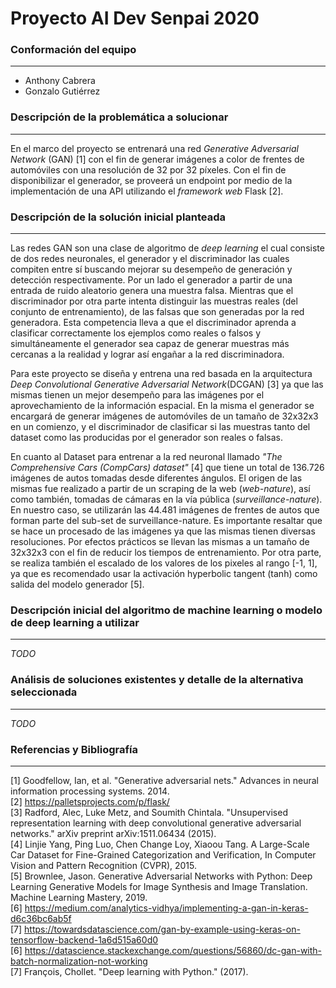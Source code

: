 # Proyecto AI Dev Senpai 2020

### Conformación del equipo
---
- Anthony Cabrera
- Gonzalo Gutiérrez

### Descripción de la problemática a solucionar
---

En el marco del proyecto se entrenará una red *Generative Adversarial Network* (GAN) [1] con el fin de generar imágenes a color de frentes de automóviles con una resolución de 32 por 32 píxeles. Con el fin de disponibilizar el generador, se proveerá un endpoint por medio de la implementación de una API utilizando el *framework web* Flask [2].

### Descripción de la solución inicial planteada
---

Las redes GAN son una clase de algoritmo de *deep learning* el cual consiste de dos redes neuronales, el generador y el discriminador las cuales compiten entre sí buscando mejorar su desempeño de generación y detección respectivamente.
Por un lado el generador a partir de una entrada de ruido aleatorio genera una muestra falsa. Mientras que el discriminador por otra parte intenta distinguir las muestras reales (del conjunto de entrenamiento), de las falsas que son generadas por la red generadora. Esta competencia lleva a que el discriminador aprenda a clasificar correctamente los ejemplos como reales o falsos y simultáneamente el generador sea capaz de generar muestras más cercanas a la realidad y lograr así engañar a la red discriminadora.

Para este proyecto se diseña y entrena una red basada en la arquitectura *Deep Convolutional Generative Adversarial Network*(DCGAN) [3] ya que las mismas tienen un mejor desempeño para las imágenes por el aprovechamiento de la información espacial. En la misma el generador se encargará de generar imágenes de automóviles de un tamaño de 32x32x3 en un comienzo, y el discriminador de clasificar si las muestras tanto del dataset como las producidas por el generador son reales o falsas.

En cuanto al Dataset para entrenar a la red neuronal llamado *"The Comprehensive Cars (CompCars) dataset"* [4] que tiene un total de 136.726 imágenes de autos tomadas desde diferentes ángulos. El origen de las mismas fue realizado a partir de un scraping de la web (*web-nature*), así como también, tomadas de cámaras en la vía pública (*surveillance-nature*). En nuestro caso, se utilizarán las 44.481 imágenes de frentes de autos que forman parte del sub-set de surveillance-nature.
Es importante resaltar que se hace un procesado de las imágenes ya que las mismas tienen diversas resoluciones. Por efectos prácticos se llevan las mismas a un tamaño de 32x32x3 con el fin de reducir los tiempos de entrenamiento. Por otra parte, se realiza también el escalado de los valores de los pixeles al rango [-1, 1], ya que es recomendado usar la activación hyperbolic tangent (tanh) como salida del modelo generador [5].

### Descripción inicial del algoritmo de machine learning o modelo de deep learning a utilizar
---

*TODO*

### Análisis de soluciones existentes y detalle de la alternativa seleccionada
---

*TODO*

### Referencias y Bibliografía
---
[1] Goodfellow, Ian, et al. "Generative adversarial nets." Advances in neural information processing systems. 2014.<br />
[2] https://palletsprojects.com/p/flask/<br />
[3] Radford, Alec, Luke Metz, and Soumith Chintala. "Unsupervised representation learning with deep convolutional generative adversarial networks." arXiv preprint arXiv:1511.06434 (2015).<br />
[4]  Linjie Yang, Ping Luo, Chen Change Loy, Xiaoou Tang. A Large-Scale Car Dataset for Fine-Grained Categorization and Verification, In Computer Vision and Pattern Recognition (CVPR), 2015.<br />
[5] Brownlee, Jason. Generative Adversarial Networks with Python: Deep Learning Generative Models for Image Synthesis and Image Translation. Machine Learning Mastery, 2019.<br />
[6] https://medium.com/analytics-vidhya/implementing-a-gan-in-keras-d6c36bc6ab5f <br />
[7] https://towardsdatascience.com/gan-by-example-using-keras-on-tensorflow-backend-1a6d515a60d0 <br />
[6] https://datascience.stackexchange.com/questions/56860/dc-gan-with-batch-normalization-not-working <br />
[7] François, Chollet. "Deep learning with Python." (2017).
